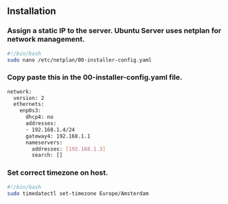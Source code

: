 ## Installation

### Assign a static IP to the server. Ubuntu Server uses netplan for network management.

```bash
#!/bin/bash
sudo nano /etc/netplan/00-installer-config.yaml
```

### Copy paste this in the 00-installer-config.yaml file.
```bash
network:
  version: 2
  ethernets:
    enp0s3:
      dhcp4: no
      addresses:
      - 192.168.1.4/24
      gateway4: 192.168.1.1
      nameservers:
        addresses: [192.168.1.3]
        search: []
``` 
 
 ### Set correct timezone on host.
```bash
#!/bin/bash 
sudo timedatectl set-timezone Europe/Amsterdam
``` 
